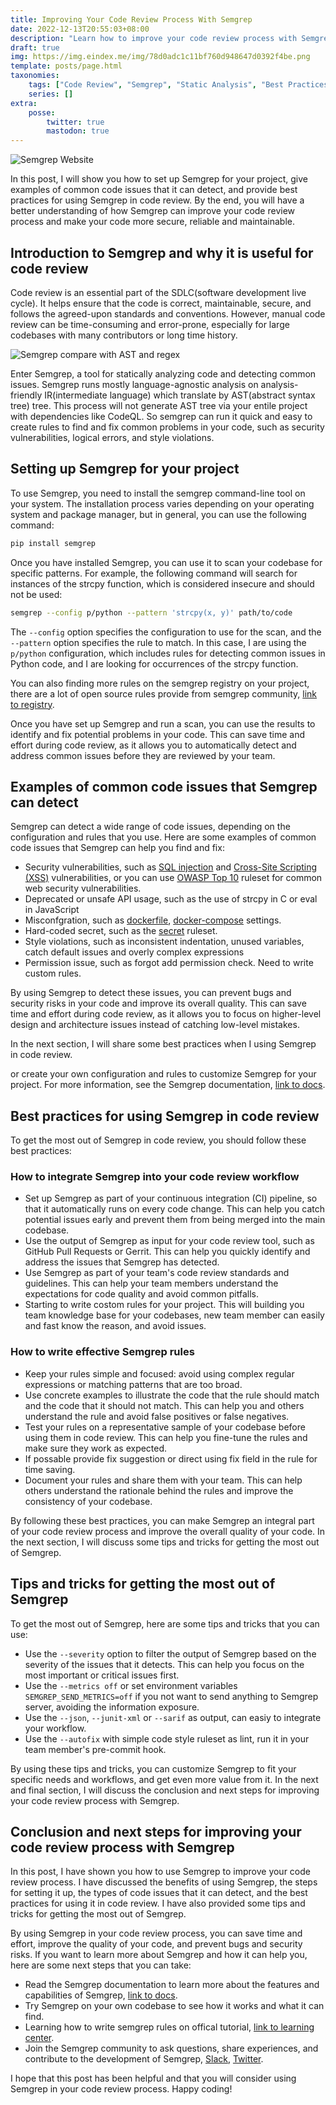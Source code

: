```yaml
---
title: Improving Your Code Review Process With Semgrep
date: 2022-12-13T20:55:03+08:00
description: "Learn how to improve your code review process with Semgrep, a tool for statically analyzing code and detecting security issues. The post covers setting up Semgrep and tips for getting the most out of it. #Semgrep #SDLC #BSI"
draft: true
img: https://img.eindex.me/img/78d0adc1c11bf760d948647d0392f4be.png
template: posts/page.html
taxonomies:
    tags: ["Code Review", "Semgrep", "Static Analysis", "Best Practices", "SAST", "Security", "DevOps", "DevSecOps", "CI", "Build Security In"]
    series: []
extra:
    posse: 
        twitter: true
        mastodon: true
---
```


![Semgrep Website](https://img.eindex.me/img/0ec861d94c82a9e7fe57880e0f25a2dd.png)

In this post, I will show you how to set up Semgrep for your project, give examples of common code issues that it can detect, and provide best practices for using Semgrep in code review. By the end, you will have a better understanding of how Semgrep can improve your code review process and make your code more secure, reliable and maintainable.

## Introduction to Semgrep and why it is useful for code review

Code review is an essential part of the SDLC(software development live cycle). It helps ensure that the code is correct, maintainable, secure, and follows the agreed-upon standards and conventions. However, manual code review can be time-consuming and error-prone, especially for large codebases with many contributors or long time history.

<!-- more -->

![Semgrep compare with AST and regex](https://img.eindex.me/img/e23bd0bbaf9d2513d3d26042b1aa702b.png)

Enter Semgrep, a tool for statically analyzing code and detecting common issues. Semgrep runs mostly language-agnostic analysis on analysis-friendly IR(intermediate language) which translate by AST(abstract syntax tree) tree. This process will not generate AST tree via your entile project with dependencies like CodeQL. So semgrep can run it quick and easy to create rules to find and fix common problems in your code, such as security vulnerabilities, logical errors, and style violations.

## Setting up Semgrep for your project

To use Semgrep, you need to install the semgrep command-line tool on your system. The installation process varies depending on your operating system and package manager, but in general, you can use the following command:

```bash
pip install semgrep
```

Once you have installed Semgrep, you can use it to scan your codebase for specific patterns. For example, the following command will search for instances of the strcpy function, which is considered insecure and should not be used:

```bash
semgrep --config p/python --pattern 'strcpy(x, y)' path/to/code
```

The `--config` option specifies the configuration to use for the scan, and the `--pattern` option specifies the rule to match. In this case, I are using the `p/python` configuration, which includes rules for detecting common issues in Python code, and I are looking for occurrences of the strcpy function.

You can also finding more rules on the semgrep registry on your project, there are a lot of open source rules provide from semgrep community, [link to registry](https://semgrep.dev/explore). 

Once you have set up Semgrep and run a scan, you can use the results to identify and fix potential problems in your code. This can save time and effort during code review, as it allows you to automatically detect and address common issues before they are reviewed by your team.

## Examples of common code issues that Semgrep can detect

Semgrep can detect a wide range of code issues, depending on the configuration and rules that you use. Here are some examples of common code issues that Semgrep can help you find and fix:

* Security vulnerabilities, such as [SQL injection](https://semgrep.dev/p/sql-injection) and [Cross-Site Scripting (XSS)](https://semgrep.dev/p/xss) vulnerabilities, or you can use [OWASP Top 10](https://semgrep.dev/p/owasp-top-ten) ruleset for common web security vulnerabilities.
* Deprecated or unsafe API usage, such as the use of strcpy in C or eval in JavaScript
* Misconfgration, such as [dockerfile](https://semgrep.dev/p/dockerfile), [docker-compose](https://semgrep.dev/p/docker-compose) settings.
* Hard-coded secret, such as the [secret](https://semgrep.dev/p/secrets) ruleset.
* Style violations, such as inconsistent indentation, unused variables, catch default issues and overly complex expressions
* Permission issue, such as forgot add permission check. Need to write custom rules.


By using Semgrep to detect these issues, you can prevent bugs and security risks in your code and improve its overall quality. This can save time and effort during code review, as it allows you to focus on higher-level design and architecture issues instead of catching low-level mistakes.

In the next section, I will share some best practices when I using Semgrep in code review.


or create your own configuration and rules to customize Semgrep for your project. For more information, see the Semgrep documentation, [link to docs](https://semgrep.dev/docs/writing-rules/overview/).

## Best practices for using Semgrep in code review

To get the most out of Semgrep in code review, you should follow these best practices:

### How to integrate Semgrep into your code review workflow

* Set up Semgrep as part of your continuous integration (CI) pipeline, so that it automatically runs on every code change. This can help you catch potential issues early and prevent them from being merged into the main codebase.
* Use the output of Semgrep as input for your code review tool, such as GitHub Pull Requests or Gerrit. This can help you quickly identify and address the issues that Semgrep has detected.
* Use Semgrep as part of your team's code review standards and guidelines. This can help your team members understand the expectations for code quality and avoid common pitfalls.
* Starting to write costom rules for your project. This will building you team knowledge base for your codebases, new team member can easily and fast know the reason, and avoid issues.

### How to write effective Semgrep rules

* Keep your rules simple and focused: avoid using complex regular expressions or matching patterns that are too broad.
* Use concrete examples to illustrate the code that the rule should match and the code that it should not match. This can help you and others understand the rule and avoid false positives or false negatives.
* Test your rules on a representative sample of your codebase before using them in code review. This can help you fine-tune the rules and make sure they work as expected.
* If possable provide fix suggestion or direct using fix field in the rule for time saving.
* Document your rules and share them with your team. This can help others understand the rationale behind the rules and improve the consistency of your codebase.


By following these best practices, you can make Semgrep an integral part of your code review process and improve the overall quality of your code. In the next section, I will discuss some tips and tricks for getting the most out of Semgrep.


## Tips and tricks for getting the most out of Semgrep

To get the most out of Semgrep, here are some tips and tricks that you can use:

* Use the `--severity` option to filter the output of Semgrep based on the severity of the issues that it detects. This can help you focus on the most important or critical issues first.
* Use the `--metrics off` or set environment variables `SEMGREP_SEND_METRICS=off` if you not want to send anything to Semgrep server, avoiding the information exposure.
* Use the `--json`, `--junit-xml` or `--sarif` as output, can easiy to integrate your workflow.
* Use the `--autofix` with simple code style ruleset as lint, run it in your team member's pre-commit hook.

By using these tips and tricks, you can customize Semgrep to fit your specific needs and workflows, and get even more value from it. In the next and final section, I will discuss the conclusion and next steps for improving your code review process with Semgrep.

## Conclusion and next steps for improving your code review process with Semgrep

In this post, I have shown you how to use Semgrep to improve your code review process. I have discussed the benefits of using Semgrep, the steps for setting it up, the types of code issues that it can detect, and the best practices for using it in code review. I have also provided some tips and tricks for getting the most out of Semgrep.

By using Semgrep in your code review process, you can save time and effort, improve the quality of your code, and prevent bugs and security risks. If you want to learn more about Semgrep and how it can help you, here are some next steps that you can take:

- Read the Semgrep documentation to learn more about the features and capabilities of Semgrep, [link to docs](https://semgrep.dev/docs/).
- Try Semgrep on your own codebase to see how it works and what it can find.
- Learning how to write semgrep rules on offical tutorial, [link to learning center](https://semgrep.dev/learn).
- Join the Semgrep community to ask questions, share experiences, and contribute to the development of Semgrep, [Slack](https://r2c.dev/slack), [Twitter](https://twitter.com/r2cdev).


I hope that this post has been helpful and that you will consider using Semgrep in your code review process. Happy coding!